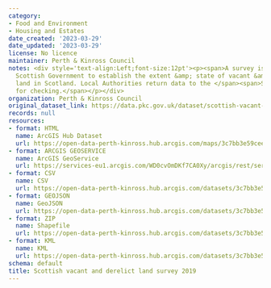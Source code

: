 ```yaml
---
category:
- Food and Environment
- Housing and Estates
date_created: '2023-03-29'
date_updated: '2023-03-29'
license: No licence
maintainer: Perth & Kinross Council
notes: <div style='text-align:Left;font-size:12pt'><p><span>A survey issued by the
  Scottish Government to establish the extent &amp; state of vacant &amp; derelict
  land in Scotland. Local Authorities return data to the </span><span>Scottish Government</span><span>
  for checking.</span></p></div>
organization: Perth & Kinross Council
original_dataset_link: https://data.pkc.gov.uk/dataset/scottish-vacant-and-derelict-land-survey-2019
records: null
resources:
- format: HTML
  name: ArcGIS Hub Dataset
  url: https://open-data-perth-kinross.hub.arcgis.com/maps/3c7bb3e59cee4733ba6dc34f5d7d0e7d_7
- format: ARCGIS GEOSERVICE
  name: ArcGIS GeoService
  url: https://services-eu1.arcgis.com/WD0cvOmDKf7CA0Xy/arcgis/rest/services/Scottish_Vacant_and_Derelict_Land_Survey_2019/FeatureServer/7
- format: CSV
  name: CSV
  url: https://open-data-perth-kinross.hub.arcgis.com/datasets/3c7bb3e59cee4733ba6dc34f5d7d0e7d_7.csv?outSR=%7B%22latestWkid%22%3A27700%2C%22wkid%22%3A27700%7D
- format: GEOJSON
  name: GeoJSON
  url: https://open-data-perth-kinross.hub.arcgis.com/datasets/3c7bb3e59cee4733ba6dc34f5d7d0e7d_7.geojson?outSR=%7B%22latestWkid%22%3A27700%2C%22wkid%22%3A27700%7D
- format: ZIP
  name: Shapefile
  url: https://open-data-perth-kinross.hub.arcgis.com/datasets/3c7bb3e59cee4733ba6dc34f5d7d0e7d_7.zip?outSR=%7B%22latestWkid%22%3A27700%2C%22wkid%22%3A27700%7D
- format: KML
  name: KML
  url: https://open-data-perth-kinross.hub.arcgis.com/datasets/3c7bb3e59cee4733ba6dc34f5d7d0e7d_7.kml?outSR=%7B%22latestWkid%22%3A27700%2C%22wkid%22%3A27700%7D
schema: default
title: Scottish vacant and derelict land survey 2019
---
```

